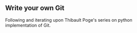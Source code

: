 ## Write your own Git

Following and iterating upon Thibault Poge's series on python implementation of Git.